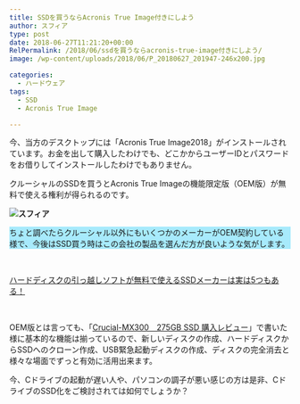 ```yaml
---
title: SSDを買うならAcronis True Image付きにしよう
author: スフィア
type: post
date: 2018-06-27T11:21:20+00:00
RelPermalink: /2018/06/ssdを買うならacronis-true-image付きにしよう/
image: /wp-content/uploads/2018/06/P_20180627_201947-246x200.jpg

categories:
  - ハードウェア
tags:
  - SSD
  - Acronis True Image

---
```

今、当方のデスクトップには「Acronis True Image2018」がインストールされています。お金を出して購入したわけでも、どこかからユーザーIDとパスワードをお借りしてインストールしたわけでもありません。

クルーシャルのSSDを買うとAcronis True Imageの機能限定版（OEM版）が無料で使える権利が得られるのです。

<div class="chat_l ">
  <div class="talker">
    <b><img class="circle" src="https://sumaho.tk/wp-content/uploads/2019/07/d79fb14872b28fd45f2eede558f64caf-300x300.jpg" alt="スフィア" /> </b>
  </div>
  
  <div class="bubble_wrap">
    <div class="bubble" style="background-color:#a7eafc">
      <div class="bubble_in" style="border-color:#a7eafc">
        <p>
          ちょと調べたらクルーシャル以外にもいくつかのメーカーがOEM契約している様で、今後はSSD買う時はこの会社の製品を選んだ方が良いような気がします。
        </p>
      </div>
    </div>
  </div>
</div>

&nbsp;

[ハードディスクの引っ越しソフトが無料で使えるSSDメーカーは実は5つもある！][1]

&nbsp;

OEM版とは言っても、「[Crucial-MX300　275GB SSD 購入レビュー][2]」で書いた様に基本的な機能は揃っているので、新しいディスクの作成、ハードディスクからSSDへのクローン作成、USB緊急起動ディスクの作成、ディスクの完全消去と様々な場面でずっと有効に活用出来ます。

今、Cドライブの起動が遅い人や、パソコンの調子が悪い感じの方は是非、CドライブのSSD化をご検討されては如何でしょうか？

&nbsp;

 [1]: https://sumaho.tk/lp/hdd_to_ssd_clone_method_text_all/
 [2]: https://sumaho.tk/2018/06/17/crucial-mx300%e3%80%80275gb-ssd-%E8%B3%BC%E5%85%A5%E3%83%AC%E3%83%93%E3%83%A5%E3%83%BC/